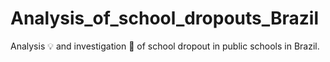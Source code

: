 # Analysis_of_school_dropouts_Brazil
Analysis 💡 and investigation 🔎 of school dropout in public schools in Brazil.
